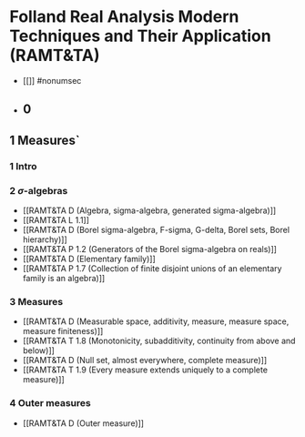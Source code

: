 # Folland Real Analysis Modern Techniques and Their Application (RAMT&TA)
- [[]] #nonumsec 
- ## 0
## 1 Measures`
### 1 Intro
### 2 $\sigma$-algebras
- [[RAMT&TA D (Algebra, sigma-algebra, generated sigma-algebra)]]
- [[RAMT&TA L 1.1]]
- [[RAMT&TA D (Borel sigma-algebra, F-sigma, G-delta, Borel sets, Borel hierarchy)]]
- [[RAMT&TA P 1.2 (Generators of the Borel sigma-algebra on reals)]]
- [[RAMT&TA D (Elementary family)]]
- [[RAMT&TA P 1.7 (Collection of finite disjoint unions of an elementary family is an algebra)]]
### 3 Measures
- [[RAMT&TA D (Measurable space, additivity, measure, measure space, measure finiteness)]]
- [[RAMT&TA T 1.8 (Monotonicity, subadditivity, continuity from above and below)]]
- [[RAMT&TA D (Null set, almost everywhere, complete measure)]]
- [[RAMT&TA T 1.9 (Every measure extends uniquely to a complete measure)]]
### 4 Outer measures
- [[RAMT&TA D (Outer measure)]]